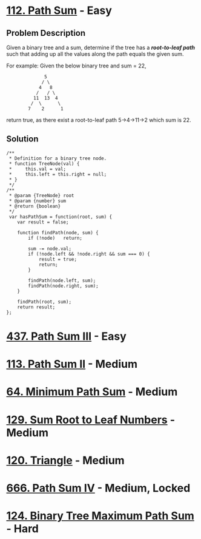 # [112. Path Sum](https://leetcode.com/problems/path-sum/description/)  -  Easy
## Problem Description
Given a binary tree and a sum, determine if the tree has a _**root-to-leaf path**_ such that adding up all the values along the path equals the given sum.

For example:
Given the below binary tree and sum = 22,
```
              5
             / \
            4   8
           /   / \
          11  13  4
         /  \      \
        7    2      1
```        
return true, as there exist a root-to-leaf path 5->4->11->2 which sum is 22.

## Solution
```
/**
 * Definition for a binary tree node.
 * function TreeNode(val) {
 *     this.val = val;
 *     this.left = this.right = null;
 * }
 */
/**
 * @param {TreeNode} root
 * @param {number} sum
 * @return {boolean}
 */
 var hasPathSum = function(root, sum) {
    var result = false;
    
    function findPath(node, sum) {
        if (!node)   return;
        
        sum -= node.val;
        if (!node.left && !node.right && sum === 0) {
            result = true;
            return;
        }
                
        findPath(node.left, sum);
        findPath(node.right, sum);
    }
    
    findPath(root, sum);
    return result;
};
```

# [437. Path Sum III](https://leetcode.com/problems/path-sum-iii/description/)  -  Easy

# [113. Path Sum II](https://leetcode.com/problems/path-sum-ii/description/)  -  Medium

# [64. Minimum Path Sum](https://leetcode.com/problems/minimum-path-sum/description/)   -   Medium

# [129. Sum Root to Leaf Numbers](https://leetcode.com/problems/sum-root-to-leaf-numbers/description/)  -  Medium

# [120. Triangle](https://leetcode.com/problems/triangle/description/)   -   Medium

# [666. Path Sum IV](https://leetcode.com/problems/path-sum-iv)  -  Medium, Locked

# [124. Binary Tree Maximum Path Sum](https://leetcode.com/problems/binary-tree-maximum-path-sum/description/)  -  Hard
